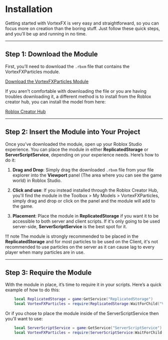 # Installation

Getting started with VortexFX is very easy and straightforward, so you can focus more on creation than the boring stuff. Just follow these quick steps, and you’ll be up and running in no time.

---

## **Step 1: Download the Module**

First, you’ll need to download the `.rbxm` file that contains the VortexFXParticles module.

[Download the VortexFXParticles Module](downloads/VortexFXV1.0.5.rbxm)

If you aren't comfortable with downloading the file or you are having troubles downloading it, a different method is to install from the Roblox creator hub, you can install the model from here: 

[Roblox Creator Hub](https://create.roblox.com/store/asset/89242445503292)

---

## **Step 2: Insert the Module into Your Project**

Once you’ve downloaded the module, open up your Roblox Studio experience. You can place the module in either **ReplicatedStorage** or **ServerScriptService**, depending on your experience needs. Here’s how to do it:

1. **Drag and Drop**: Simply drag the downloaded `.rbxm` file from your file explorer into the **Viewport** panel (The area where you can see the game world) in Roblox Studio.

2. **Click and use**: If you instead installed through the Roblox Creator Hub, you'll find the module in the Toolbox > My Models > VortexFXParticles, simply drag and drop or click on the panel and the module will add to the game.

3. **Placement**: Place the module in **ReplicatedStorage** if you want it to be accessible to both server and client scripts. If it's only going to be used server-side, **ServerScriptService** is the best spot for it.

!!! note
    The module is strongly recommended to be placed in the **ReplicatedStorage** and for most particles to be used on the Client, it's not recommended to use particles on the server as it can cause lag to every player when many particles are in use.

---

## **Step 3: Require the Module**

With the module in place, it’s time to require it in your scripts. Here’s a quick example of how to do this:

```lua
    local ReplicatedStorage = game:GetService("ReplicatedStorage")
    local VortexFXParticles = require(ReplicatedStorage:WaitForChild("VortexFXParticles"))
```
Or if you chose to place the module inside of the ServerScriptService then you'll want to use:
```lua
    local ServerScriptService = game:GetService("ServerScriptService")
    local VortexFXParticles = require(ServerScriptService:WaitForChild("VortexFXParticles"))
```
